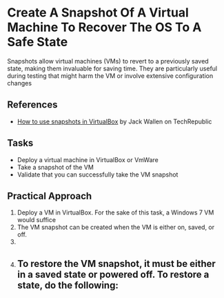 # Create A Snapshot Of A Virtual Machine To Recover The OS To A Safe State
Snapshots allow virtual machines (VMs) to revert to a previously saved state, making them invaluable for saving time. They are particularly useful during testing that might harm the VM or involve extensive configuration changes

## References
- [How to use snapshots in VirtualBox](https://www.techrepublic.com/article/how-to-use-snapshots-in-virtualbox/) by Jack Wallen on TechRepublic


## Tasks
- Deploy a virtual machine in VirtualBox or VmWare
- Take a snapshot of the VM
- Validate that you can successfully take the VM snapshot


## Practical Approach
1. Deploy a VM in VirtualBox. For the sake of this task, a Windows 7 VM would suffice
2. The VM snapshot can be created when the VM is either on, saved, or off.
3. 
4. To restore the VM snapshot, it must be either in a saved state or powered off. To restore a state, do the following:
   - 

